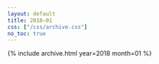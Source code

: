 ```yaml
---
layout: default
title: 2018–01
css: ["/css/archive.css"]
no_toc: true
---
```


{% include archive.html year=2018 month=01 %}
